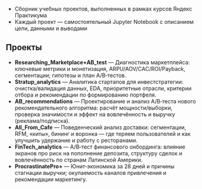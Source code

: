 - Сборник учебных проектов, выполненных в рамках курсов Яндекс Практикума
- Каждый проект — самостоятельный Jupyter Notebook с описанием цели, данными и выводами

## Проекты
- **Researching_Marketplace+AB_test** — Диагностика маркетплейса: ключевые метрики и монетизация, ARPU/AOV/CAC/ROI/Payback, сегментации; гипотезы и план A/B‑тестов.
- **Stratup_analytics** — Аналитика стартапов для инвестстратегии: очистка/валидация данных, EDA, приоритетные отрасли, критерии отбора и рекомендации по формированию портфеля.
- **AB_recommendations** — Проектирование и анализ A/B‑теста нового рекомендательного алгоритма: расчёт мощности/выборки, проверка значимости и эффект на вовлечённость и выручку (реклама/подписка).
- **All_From_Cafe** — Поведенческий анализ доставки: сегментации, RFM, «киты», бининг и воронка — где теряем пользователей и как улучшить удержание и работу с ресторанами.
- **FinTech_analytics** — A/B‑тест финансового онбординга: влияние экранов про риск на пополнение депозита, структуру сделок и вовлечённость по странам Латинской Америки.
- **ProcrastinatePro+** — Юнит‑экономика за 28 дней и причины стагнации выручки; окупаемость каналов привлечения и рекомендации маркетингу.
